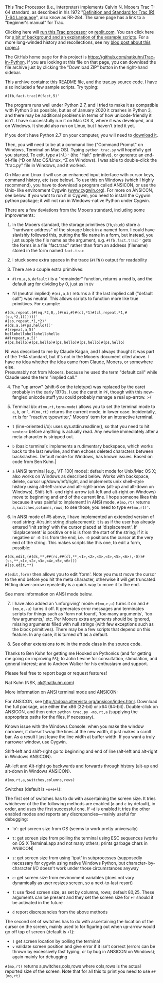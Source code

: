 This Trac Processor (i.e., interpreter) implements Calvin N. Mooers Trac T-64
standard, as described in his 1972 "[Definition and Standard for Trac (R) T-64
Language](http://web.archive.org/web/20050205173449/http://tracfoundation.org/t64tech.htm)",
also know as RR-284. The same page has a link to a "beginner's manual" for Trac.

Clicking here will [run this Trac
processor](https://replit.com/@NatKuhn/Trac-in-Python) on [replit.com](https://replit.com). 
You can click here for [a bit of background and an explanation of the example 
scripts](https://familykuhn.net/nat/trac). For a more long-winded history and recollections,
see my [blog post about this project](http://nats-tech.blogspot.com/2013/07/the-land-of-trac.html).

The GitHub home page for this project is https://github.com/natkuhn/Trac-in-Python. If
you are looking at this file on that page, you can download the file
archive just by clicking the "Download ZIP" button in the right-hand sidebar.

This archive contains: this README file, and the trac.py source code. I have
also included a few sample scripts. Try typing:

```
#(fb,fact.trac)#(fact,5)'
```

The program runs well under Python 2.7, and I tried to make it as compatible
with Python 3 as possible, but as of January 2020 it crashes in Python 3,
and there may be additional problems in
terms of how unicode-friendly it isn't. I have successfully run it on Mac OS
X, where it was developed, and on Windows. It should also run on Linux, but I
haven't tried it yet.

If you don't have Python 2.7 on your computer, you will need to [download it](https://www.python.org/downloads/release/python-278/).

Then, you will need to be at a command line ("Command Prompt" on Windows,
Terminal on Mac OS). Typing `python trac.py` will hopefully get you started.
To exit, type `#(hl)'` (the "Halt" primitive), or generate an end-of-file (^D on
Mac OS/Linux, ^Z on Windows). I was able to double-click the "trac.py" file
in Windows, and it worked.

On Mac and Linux it will use an enhanced input interface with cursor keys,
command history, etc (see below). To use this on Windows (which I highly
recommend), you have to download a program called ANSICON, or use the Unix-
like environment Cygwin (www.cygwin.org). For more on ANSICON, see below. If
you want to run it in Cygwin, you need to install the Cygwin python package;
it will not run in Windows-native Python under Cygwin.

There are a few deviations from the Mooers standard, including some
improvements:

1. In the Mooers standard, the storage primitives (`fb`,`sb`,`eb`) store a "hardware
   address" of the storage block in a named form. I could have slavishly followed
   this, putting the file name in a form, but instead, you just supply the file
   name as the argument, e.g. `#(fb,fact.trac)'` gets the forms in a file
   "fact.trac" rather than from an address (filename) stored in the form named
   `fact.trac`

2. I stuck some extra spaces in the trace (`#(TN)`) output for readability

3. There are a couple extra primitives:

- `#(rm,a,b,default)` is a "remainder" function, returns a mod b, and the
  default arg for dividing by 0, just as in `DV`

- NI (neutral implied) `#(ni,a,b)` returns a if the last implied call
  ("default call") was neutral. This allows scripts to function more like true
  primitives. For example:

```
#(ds,repeat,(#(eq,*2,0,,(#(ni,#)#(cl,*1)#(cl,repeat,*1,#(su,*2,1))))))'
#(ss,repeat,*1,*2)'
#(ds,a,(#(ps,hello)))'
#(repeat,a,5)'
hellohellohellohellohello
##(repeat,a,5)'
#(ps,hello)#(ps,hello)#(ps,hello)#(ps,hello)#(ps,hello)
```

NI was described to me by Claude Kagan, and I always thought it was part of
the T-64 standard, but it's not in the Mooers document cited above. I have
no idea whether the idea came from Claude, Mooers, or somewhere else.  
Presumably not from Mooers, because he used the term "default call" while
Claude used the term "implied call."

4.  The "up arrow" (shift-6 on the teletype) was replaced by the caret probably
    in the early 1970s. I use the caret in `PF`, though with this new-fangled
    unicode stuff you could probably manage a real up-arrow. :-/

5.  Terminal i/o: `#(mo,rt,term-mode)` allows you to set the terminal mode to
    `a`, `b`, or `l`. `#(mo,rt)` returns the current mode, in lower case. Incidentally,
    `rt` is for "reactive typewriter," Mooers' term for an interactive terminal.

- `l` (line-oriented i/o): uses sys.stdin.readline(), so that you need to hit
  `<enter>` before anything is actually read. Any newline immediately after a
  meta character is stripped out.

- `b` (basic terminal): implements a rudimentary backspace, which works back
  to the last newline, and then echoes deleted characters between
  backslashes. Default mode for Windows, has known issues. Based
  on code from Ben Kuhn.|

- `a` (ANSI terminal \[e.g., VT-100\] mode): default mode for Unix/Mac OS X;
  also works on Windows as described below. Works with backspace,
  delete, cursor up/down/left/right, and implements unix shell-style
  history using alt-left-arrow and alt-right-arrow (alt-up and
  alt-down on Windows). Shift-left- and right-arrow (alt-left and
  alt-right on Windows) move to beginning and end of the current
  line. I hope someone likes this because it was painful to
  implement! In ANSI mode, `#(mo,rt)` returns `a,switches,columns,rows`;
  to see those, you need to type `##(mo,rt)'`.

6.  In ANSI mode of #5 above, I have implemented an extended version of
    read string: #(rs,init string,displacement): it is as if the user has already
    entered 'init string' with the cursor placed at 'displacement'. If
    'displacement' is positive or `0` is is from the start of the string; if it is
    negative or `-0` it is from the end, i.e. `-0` positions the cursor at the very
    end of the string. This makes scripts like this one, to edit a form, possible:

```
#(ds,edit,(#(ds,**,##(rs,##(cl,**,<1>,<2>,<3>,<4>,<5>,<6>),-0))#(ss,**,<1>,<2>,<3>,<4>,<5>,<6>)))
#(ss,edit,**)
```

`#(edit,form)` then allows you to edit 'form'. Note you must move the cursor to
the end before you hit the meta character, otherwise it will get truncated.
Hitting down-arrow repeatedly is a quick way to move it to the end.

See more information on ANSI mode below.

7. I have also added an 'unforgiving' mode: `#(mo,e,u)` turns it on and
   `#(mo,e,-u)` turns it off. It generates error messages and terminates scripts
   for things such as 'form not found', 'too many arguments', 'too few arguments,'
   etc. Per Mooers extra arguments should be ignored, missing arguments filled
   with null strings (with few exceptions such as the block primitives). There
   may be a few scripts that depend on this feature. In any case, it is turned
   off as a default.

8. See other extensions to `MO` in the mode class in the source code.

Thanks to Ben Kuhn for getting me Hooked on Pythonics (and for getting me going
on improving `RS`); to John Levine for consultation, stimulation, and general
interest; and to Andrew Walker for his enthusiasm and support.

Please feel free to report bugs or request features!

Nat Kuhn (NSK, nk@natkuhn.com)

More information on ANSI terminal mode and ANSICON:

For ANSICON, see http://adoxa.altervista.org/ansicon/index.html.
Download the full package, use either the x86 (32-bit) or x64 (64-bit).
Double-click on ANSICON, and then enter `python trac.py -mo,rt,a`
(supplying the appropriate paths for the files, if necessary).

Known issue with the Windows Console: when you make the window narrower,
it doesn't wrap the lines at the new width, it just makes a scroll bar. As
a result I just leave the line width at buffer width. If you want a truly
narrower window, use Cygwin.

Shift-left and shift-right go to beginning and end of line (alt-left
and alt-right in Windows ANSICON).

Alt-left and Alt-right go backwards and forwards through history (alt-up
and alt-down in Windows ANSICON).

`#(mo,rt,a,switches,columns,rows)`

Switches (default is `+o+e+l`):

The first set of switches has to do with ascertaining the screen size. It
tries whichever of the the following methods are enabled (`o` and `e` by
default), in order, and uses the first successful one. If `+d` is enabled
it tries the other enabled modes and reports any discrepancies—mainly
useful for debugging:

- 'o': get screen size from OS (seems to work pretty universally)

- `t`: get screen size from polling the terminal using ESC sequences (works
  on OS X Terminal.app and not many others; prints garbage chars in ANSICON)

- `s`: get screen size from using 'tput' in subprocesses (supposedly
  necessary for cygwin using native Windows Python, but character-
  by-character I/O doesn't work under those circumstances anyway

- `e`: get screen size from environment variables (does not vary dynamically
  as user resizes screen, so a next-to-last resort)

- `f`: use fixed screen size, as set by columns, rows; default 80,25. These
  arguments can be present and they set the screen size for `+f`
  should it be activated in the future

- `d` report discrepancies from the above methods

The second set of switches has to do with ascertaining the location of
the cursor on the screen, mainly used to for figuring out when up-arrow
would go off top of screen (default is `+l`):

- `l` get screen location by polling the terminal
- `v` validate screen position and give error if it isn't correct (errors
  can be thrown by excessively fast typing, or by bug in ANSICON
  on Windows); again mainly for debugging

`#(mo,rt)` returns a,switches,cols,rows where cols,rows is the actual
reported size of the screen. Note that for all this to print you need
to use `##(mo,rt)`
